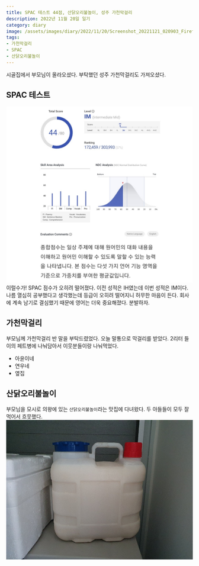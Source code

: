 ```yaml
---
title: SPAC 테스트 44점, 산닭오리불놀이, 성주 가천막걸리
description: 2022년 11월 20일 일기
category: diary
image: /assets/images/diary/2022/11/20/Screenshot_20221121_020903_Firefox.jpg
tags:
- 가천막걸리
- SPAC
- 산닭오리불놀이
---
```


시골집에서 부모님이 올라오셨다. 
부탁했던 성주 가천막걸리도 가져오셨다. 

SPAC 테스트
---
![SPAC 테스트 결과](/assets/images/diary/2022/11/20/Screenshot_20221121_020903_Firefox.jpg 'SPAC 테스트 결과')
이럴수가! SPAC 점수가 오히려 떨어졌다. 
이전 성적은 IH였는데 이번 성적은 IM이다. 
나름 열심히 공부했다고 생각했는데 등급이 오히려 떨어지니 허무한 마음이 든다. 
회사에 계속 남기로 결심했기 때문에 영어는 더욱 중요해졌다. 
분발하자. 

가천막걸리
---
부모님께 가천막걸리 반 말을 부탁드렸었다. 
오늘 말통으로 막걸리를 받았다. 
2리터 들이의 페트병에 나눠담아서 이웃분들이랑 나눠먹었다. 

- 아윤이네
- 연우네
- 옆집


산닭오리불놀이
---
부모님을 모시로 의왕에 있는 `산닭오리불놀이`라는 맛집에 다녀왔다.
두 아들들이 모두 잘 먹어서 흐뭇했다. 
![](/assets/images/diary/2022/11/20/20221120_155232-성주-가천막걸리-반말.jpg)